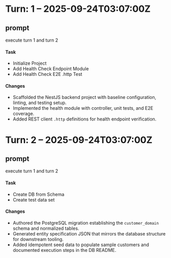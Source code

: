 # Turn: 1 – 2025-09-24T03:07:00Z

## prompt
execute turn 1 and turn 2

#### Task
- Initialize Project
- Add Health Check Endpoint Module
- Add Health Check E2E .http Test

#### Changes
- Scaffolded the NestJS backend project with baseline configuration, linting, and testing setup.
- Implemented the health module with controller, unit tests, and E2E coverage.
- Added REST client `.http` definitions for health endpoint verification.

# Turn: 2 – 2025-09-24T03:07:00Z

## prompt
execute turn 1 and turn 2

#### Task
- Create DB from Schema
- Create test data set

#### Changes
- Authored the PostgreSQL migration establishing the `customer_domain` schema and normalized tables.
- Generated entity specification JSON that mirrors the database structure for downstream tooling.
- Added idempotent seed data to populate sample customers and documented execution steps in the DB README.
